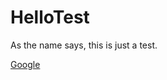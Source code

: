 # HelloTest
As the name says, this is just a test.

<a href="https://google.com" target="_blank">Google</a>
